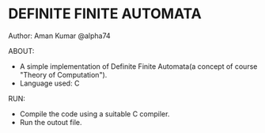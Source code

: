 DEFINITE FINITE AUTOMATA
=========================

Author: Aman Kumar @alpha74

ABOUT:
  * A simple implementation of Definite Finite Automata(a concept of course "Theory of Computation").
  * Language used: C
  
RUN:
  * Compile the code using a suitable C compiler.
  * Run the outout file.
